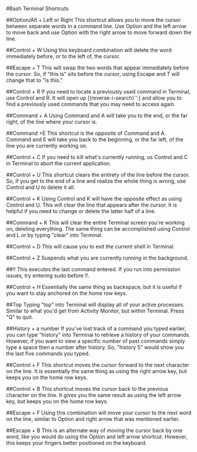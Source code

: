 #Bash Terminal Shortcuts

##Option/Alt + Left or Right
This shortcut allows you to move the cursor between separate words in a command line. Use Option and the left arrow to move back and use Option with the right arrow to move forward down the line.

##Control + W
Using this keyboard combination will delete the word immediately before, or to the left of, the cursor.

##Escape + T
This will swap the two words that appear immediately before the cursor. So, if "this is" sits before the cursor, using Escape and T will change that to "is this."

##Control + R
If you need to locate a previously used command in Terminal, use Control and R. It will open up [(reverse-i-search)`':] and allow you to find a previously used commands that you may need to access again.

##Command + A
Using Command and A will take you to the end, or the far right, of the line where your cursor is.

##Command +E
This shortcut is the opposite of Command and A. Command and E will take you back to the beginning, or the far left, of the line you are currently working on.

##Control + C
If you need to kill what's currently running, us Control and C in Terminal to abort the current application.

##Control + U
This shortcut clears the entirety of the line before the cursor. So, if you get to the end of a line and realize the whole thing is wrong, use Control and U to delete it all.

##Control + K
Using Control and K will have the opposite effect as using Control and U. This will clear the line that appears after the cursor. It is helpful if you need to change or delete the latter half of a line.

##Command + K
This will clear the entire Terminal screen you're working on, deleting everything. The same thing can be accomplished using Control and L or by typing "clear" into Terminal.

##Control + D
This will cause you to exit the current shell in Terminal.

##Control + Z
Suspends what you are currently running in the background.

##!!
This executes the last command entered. If you run into permission issues, try entering sudo before !!.

##Control + H
Essentially the same thing as backspace, but it is useful if you want to stay anchored on the home row keys.

##Top
Typing "top" into Terminal will display all of your active processes. Similar to what you'd get from Activity Monitor, but within Terminal. Press "Q" to quit.

##History + a number
If you've lost track of a command you typed earlier, you can type "history" into Terminal to retrieve a history of your commands. However, if you want to view a specific number of past commands simply type a space then a number after history. So, "history 5" would show you the last five commands you typed.

##Control + F
This shortcut moves the cursor forward to the next character on the line. It is essentially the same thing as using the right arrow key, but keeps you on the home row keys.

##Control + B
This shortcut moves the cursor back to the previous character on the line. It gives you the same result as using the left arrow key, but keeps you on the home row keys.

##Escape + F
Using this combination will move your cursor to the next word on the line, similar to Option and right arrow that was mentioned earlier.

##Escape + B
This is an alternate way of moving the cursor back by one word, like you would do using the Option and left arrow shortcut. However, this keeps your fingers better positioned on the keyboard.